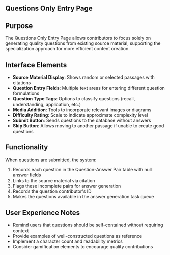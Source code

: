 ## Questions Only Entry Page

## Purpose
The Questions Only Entry Page allows contributors to focus solely on generating quality questions from existing source material, supporting the specialization approach for more efficient content creation.
## Interface Elements
- **Source Material Display**: Shows random or selected passages with citations
- **Question Entry Fields**: Multiple text areas for entering different question formulations
- **Question Type Tags**: Options to classify questions (recall, understanding, application, etc.)
- **Media Addition**: Tools to incorporate relevant images or diagrams
- **Difficulty Rating**: Scale to indicate approximate complexity level
- **Submit Button**: Sends questions to the database without answers
- **Skip Button**: Allows moving to another passage if unable to create good questions
## Functionality
When questions are submitted, the system:
1. Records each question in the Question-Answer Pair table with null answer fields
2. Links to the source material via citation
3. Flags these incomplete pairs for answer generation
4. Records the question contributor's ID
5. Makes the questions available in the answer generation task queue

## User Experience Notes
- Remind users that questions should be self-contained without requiring context
- Provide examples of well-constructed questions as reference
- Implement a character count and readability metrics
- Consider gamification elements to encourage quality contributions
